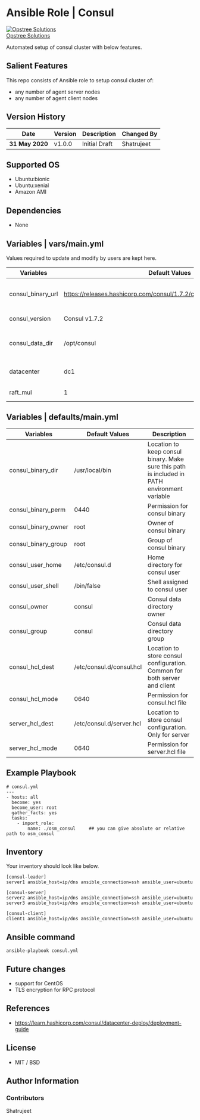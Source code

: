 Ansible Role | Consul
========================

[![Opstree Solutions][opstree_avatar]][opstree_homepage]<br/>[Opstree Solutions][opstree_homepage] 

  [opstree_homepage]: https://opstree.github.io/
  [opstree_avatar]: https://img.cloudposse.com/150x150/https://github.com/opstree.png

Automated setup of consul cluster with below features.

Salient Features
--------------------
This repo consists of Ansible role to setup consul cluster of:
  - any number of agent server nodes
  - any number of agent client nodes

Version History
------------------
|**Date**| **Version**| **Description**| **Changed By** |
|----------|---------|---------------|-----------------|
|**31 May 2020** | v1.0.0 | Initial Draft | Shatrujeet |

Supported OS
------------
  * Ubuntu:bionic
  * Ubuntu:xenial
  * Amazon AMI

Dependencies
------------
  * None 

Variables | vars/main.yml
----------------------------
Values required to update and modify by users are kept here.

|**Variables**| **Default Values**| **Description**|
|----------|---------|---------------|
| consul_binary_url | https://releases.hashicorp.com/consul/1.7.2/consul_1.7.2_linux_amd64.zip | Location to download consul binary |
| consul_version | Consul v1.7.2 | Version of consul |
| consul_data_dir | /opt/consul | Data storage directory for consul |
| datacenter | dc1 | Name of the datacenter |
| raft_mul | 1 | Value of raft_mul |

Variables | defaults/main.yml
--------------------------------

|**Variables**| **Default Values**| **Description**|
|----------|---------|---------------|
| consul_binary_dir | /usr/local/bin | Location to keep consul binary. Make sure this path is included in PATH environment variable |
| consul_binary_perm | 0440 | Permission for consul binary |
| consul_binary_owner | root | Owner of consul binary |
| consul_binary_group | root | Group of consul binary |
| consul_user_home | /etc/consul.d | Home directory for consul user |
| consul_user_shell | /bin/false | Shell assigned to consul user |
| consul_owner | consul | Consul data directory owner |
| consul_group | consul | Consul data directory group |
| consul_hcl_dest | /etc/consul.d/consul.hcl | Location to store consul configuration. Common for both server and client |
| consul_hcl_mode | 0640 | Permission for consul.hcl file |
| server_hcl_dest | /etc/consul.d/server.hcl | Location to store consul configuration. Only for server |
| server_hcl_mode | 0640 | Permission for server.hcl file |


Example Playbook
-------------------

```
# consul.yml
---
- hosts: all
  become: yes
  become_user: root
  gather_facts: yes
  tasks:
    - import_role:
        name: ./osm_consul     ## you can give absolute or relative path to osm_consul
```

Inventory
-----------------

Your inventory should look like below.
```
[consul-leader]
server1 ansible_host=ip/dns ansible_connection=ssh ansible_user=ubuntu

[consul-server]
server2 ansible_host=ip/dns ansible_connection=ssh ansible_user=ubuntu
server3 ansible_host=ip/dns ansible_connection=ssh ansible_user=ubuntu

[consul-client]
client1 ansible_host=ip/dns ansible_connection=ssh ansible_user=ubuntu
```

Ansible command
-------------------
```
ansible-playbook consul.yml
```

Future changes
----------------
* support for CentOS
* TLS encryption for RPC protocol

References
-----------
* https://learn.hashicorp.com/consul/datacenter-deploy/deployment-guide

## License
* MIT / BSD

## Author Information

### Contributors
Shatrujeet